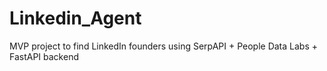 # Linkedin_Agent
MVP project to find LinkedIn founders using SerpAPI + People Data Labs + FastAPI backend
